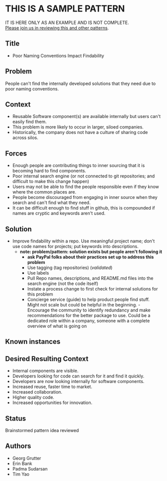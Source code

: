 # THIS IS A SAMPLE PATTERN
IT IS HERE ONLY AS AN EXAMPLE AND IS NOT COMPLETE.  
[Please join us in reviewing this and other patterns](https://github.com/paypal/InnerSourcePatterns/pulls).

## Title
* Poor Naming Conventions Impact Findability

## Problem
People can't find the internally developed solutions that they need due to poor naming conventions.

## Context
* Reusable Software component(s) are available internally but users can't easily find them.
* This problem is more likely to occur in larger, siloed companies. 
* Historically, the company does not have a culture of sharing code across silos. 

## Forces
* Enough people are contributing things to inner sourcing that it is becoming hard to find components.
* Poor internal search engine (or not connected to git repositories; and difficult to make this change happen)
* Users may not be able to find the people responsible even if they know where the common places are.
* People become discouraged from engaging in inner source when they search and can't find what they need.
* It can be difficult enough to find stuff in github, this is compounded if names are cryptic and keywords aren't used.

## Solution
* Improve findability within a repo. Use meaningful project name; don't use code names for projects; put keywords into descriptions.
    - **note: problem/pattern: solution exists but people aren't following it**
        - **ask PayPal folks about their practices set up to address this problem**
        * Use tagging (tag repositories) (_validated_)
        * Use labels
        * Pull Repo names, descriptions, and README.md files into the search engine (not the code itself)
        * Instate a process change to first check for internal solutions for this problem
        * Concierge service (guide) to help product people find stuff. Might not scale but could be helpful in the beginning.
	-Encourage the community to identify redundancy and make recommendations for the better package to use. Could be a dedicated role within a company, someone with a complete overview of what is going on

## Known instances

## Desired Resulting Context
* Internal components are visible.
* Developers looking for code can search for it and find it quickly.
* Developers are now looking internally for software components.
* Increased reuse, faster time to market.
* Increased collaboration.
* Higher quality code.
* Increased opportunities for innovation.

## Status
Brainstormed pattern idea reviewed

## Authors
* Georg Grutter
* Erin Bank
* Padma Sudarsan
* Tim Yao
